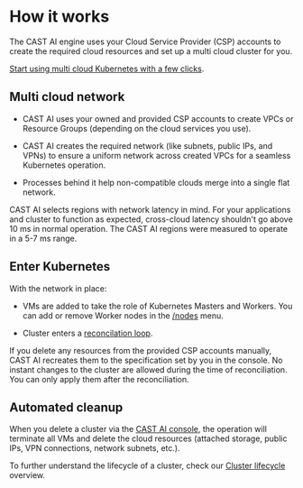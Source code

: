# How it works

The CAST AI engine uses your Cloud Service Provider (CSP) accounts to create the required cloud resources and set up a multi cloud cluster for you.

[Start using multi cloud Kubernetes with a few clicks](../getting-started/overview.md).

## Multi cloud network

- CAST AI uses your owned and provided CSP accounts to create VPCs or Resource Groups (depending on the cloud services you use).

- CAST AI creates the required network (like subnets, public IPs, and VPNs) to ensure a uniform network across created VPCs for a seamless Kubernetes operation.

- Processes behind it help non-compatible clouds merge into a single flat network.

CAST AI selects regions with network latency in mind. For your applications and cluster to function as expected, cross-cloud latency shouldn't go above 10 ms in normal operation. The CAST AI regions were measured to operate in a 5-7 ms range.

## Enter Kubernetes

With the network in place:

- VMs are added to take the role of Kubernetes Masters and Workers. You can add or remove Worker nodes in the [/nodes](../console-overview/nodes.md) menu.

- Cluster enters a [reconcilation loop](../concepts/cluster-lifecycle.md#2-reconciliation-healing).

If you delete any resources from the provided CSP accounts manually, CAST AI recreates them to the specification set by you in the console. No instant changes to the cluster are allowed during the time of reconciliation. You can only apply them after the reconciliation.

## Automated cleanup

When you delete a cluster via the [CAST AI console](../console-overview/dashboard.md), the operation will terminate all VMs and delete the cloud resources (attached storage, public IPs, VPN connections, network subnets, etc.).

To further understand the lifecycle of a cluster, check our [Cluster lifecycle](../concepts/cluster-lifecycle.md) overview.
